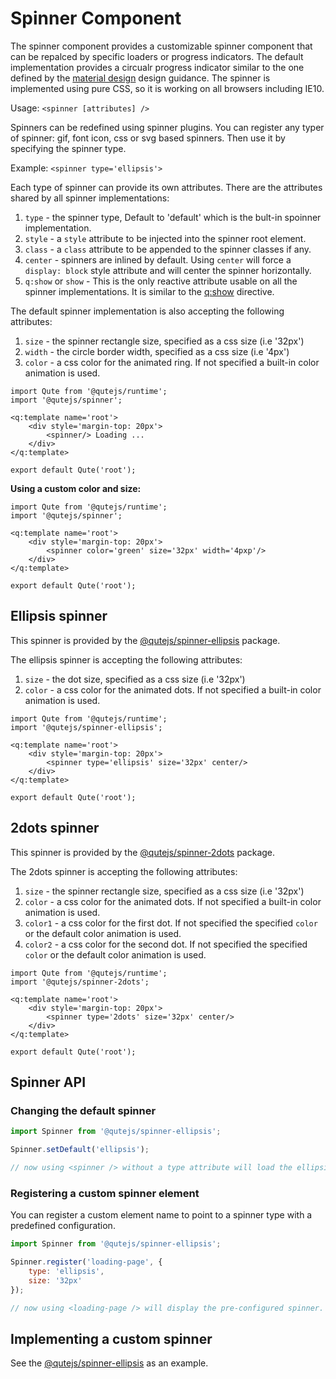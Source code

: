 # Spinner Component

The spinner component provides a customizable spinner component that can be repalced by specific  loaders or progress indicators. The default implementation provides a circualr progress indicator similar to the one defined by the [material design](https://material.io/components/progress-indicators/#circular-progress-indicators) design guidance. The spinner is implemented using pure CSS, so it is working on all browsers including IE10.

Usage: `<spinner [attributes] />`

Spinners can be redefined using spinner plugins. You can register any typer of spinner: gif, font icon, css or svg based spinners. Then use it by specifying the spinner type.

Example: `<spinner type='ellipsis'>`

Each type of spinner can provide its own attributes. There are the attributes shared by all spinner implementations:

1. `type` - the spinner type, Default to 'default' which is the bult-in spoinner implementation.
2. `style` - a `style` attribute to be injected into the spinner root element.
3. `class` - a `class` attribute to be appended to the  spinner classes if any.
4. `center` - spinners are inlined by default. Using `center` will force a `display: block` style
attribute and will center the spinner horizontally.
5. `q:show` or `show` - This is the only reactive attribute usable on all the spinner implementations. It is similar to the [q:show](#/attributes/q-show) directive.

The default spinner implementation is also accepting the following attributes:

1. `size` - the spinner rectangle size, specified as a css size (i.e '32px')
2. `width` - the circle border width, specified as a css size (i.e '4px')
3. `color` - a css color for the animated ring. If not specified a built-in color animation is used.


```jsq
import Qute from '@qutejs/runtime';
import '@qutejs/spinner';

<q:template name='root'>
    <div style='margin-top: 20px'>
	    <spinner/> Loading ...
	</div>
</q:template>

export default Qute('root');
```

**Using a custom color and size:**

```jsq
import Qute from '@qutejs/runtime';
import '@qutejs/spinner';

<q:template name='root'>
    <div style='margin-top: 20px'>
	    <spinner color='green' size='32px' width='4pxp'/>
	</div>
</q:template>

export default Qute('root');
```

## Ellipsis spinner

This spinner is provided by the [@qutejs/spinner-ellipsis](https://www.npmjs.com/package/@qutejs/spinner-ellipsis) package.

The ellipsis spinner is accepting the following attributes:

1. `size` - the dot size, specified as a css size (i.e '32px')
2. `color` - a css color for the animated dots. If not specified a built-in color animation is used.


```jsq
import Qute from '@qutejs/runtime';
import '@qutejs/spinner-ellipsis';

<q:template name='root'>
    <div style='margin-top: 20px'>
	    <spinner type='ellipsis' size='32px' center/>
	</div>
</q:template>

export default Qute('root');
```


## 2dots spinner

This spinner is provided by the [@qutejs/spinner-2dots](https://www.npmjs.com/package/@qutejs/spinner-2dots) package.

The 2dots spinner is accepting the following attributes:

1. `size` - the spinner rectangle size, specified as a css size (i.e '32px')
2. `color` - a css color for the animated dots. If not specified a built-in color animation is used.
3. `color1` - a css color for the first dot. If not specified the specified `color` or the default color animation is used.
4. `color2` - a css color for the second dot. If not specified the specified `color` or the default color animation is used.

```jsq
import Qute from '@qutejs/runtime';
import '@qutejs/spinner-2dots';

<q:template name='root'>
    <div style='margin-top: 20px'>
	    <spinner type='2dots' size='32px' center/>
	</div>
</q:template>

export default Qute('root');
```


## Spinner API


### Changing the default spinner


```javascript
import Spinner from '@qutejs/spinner-ellipsis';

Spinner.setDefault('ellipsis');

// now using <spinner /> without a type attribute will load the ellipsis spinner
```

### Registering a custom spinner element

You can register a custom element name to point to a spinner type with a predefined configuration.

```javascript
import Spinner from '@qutejs/spinner-ellipsis';

Spinner.register('loading-page', {
	type: 'ellipsis',
	size: '32px'
});

// now using <loading-page /> will display the pre-configured spinner.
```

## Implementing a custom spinner

See the [@qutejs/spinner-ellipsis](https://www.npmjs.com/package/@qutejs/spinner-ellipsis) as an example.

